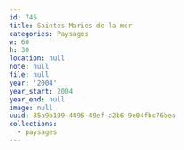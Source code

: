 ```yaml
---
id: 745
title: Saintes Maries de la mer
categories: Paysages
w: 60
h: 30
location: null
note: null
file: null
year: '2004'
year_start: 2004
year_end: null
image: null
uuid: 85a9b109-4495-49ef-a2b6-9e04fbc76bea
collections:
  - paysages
---
```



